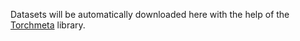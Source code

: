 Datasets will be automatically downloaded here with the help of the [Torchmeta](https://github.com/tristandeleu/pytorch-meta) library.